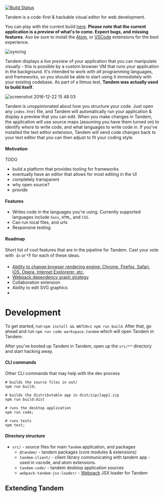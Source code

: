 [![Build Status](https://travis-ci.com/crcn/tandem.svg?token=36W5GEcyRPyiCuMVDHBJ&branch=master)](https://travis-ci.com/crcn/tandem)

Tandem is a code-first & hackable visual editor for web development.

You can play with the current build [here](https://www.dropbox.com/sh/k9eqwmksv0655ss/AABQyfP5xWf4nbynRm0-OxKJa?dl=0). **Please note that the current application is a *preview* of what's to come. Expect bugs, and missing features**. Aso be sure
to install the [Atom](https://atom.io/packages/atom-tandem-extension), or [VSCode](https://marketplace.visualstudio.com/items?itemName=tandemcode.tandem-vscode-extension) extensions for the best experience.

![syncing](https://cloud.githubusercontent.com/assets/757408/21443430/c412ff9a-c86a-11e6-9e36-71df05a94ea0.gif)

Tandem displays a *live preview* of your application that you can manipulate visually - this is possible by a custom browser VM that runs your application in the background. It's intended to work with *all* programming languages, and frameworks, so you should be able to start using it *immediately* with your existing codebase. As part of a litmus test, **Tandem was actually used to build itself**.

![screenshot 2016-12-22 15 48 03](https://cloud.githubusercontent.com/assets/757408/22388273/ce17a5e0-e4ad-11e6-9327-7d7ba3dc95bf.png)

Tandem is unoppinionated about how you structure your code. Just open any `index.html` file, and Tandem will automatically run your application & display a preview that you can edit. When you make changes in Tandem, the application
will use source maps (assuming you have them turned on) to identify *where* to write code, and what languages to write code in. If you've installed the text editor extension, Tandem will send code changes back to your text editor that you can
then adjust to fit your coding style.

#### Motivation

TODO

- build a platform that provides tooling for frameworks
- eventually have an editor that allows for most editing in the UI
- completely transparent
- why open source?
- provide

<!--I've found that developing UI application feels a bit backwards, and I sought to develop tooling that was a bit more intuitive. There are already countless HTML editors on the web. However, most I've found to-->

#### Features

- Writes code in the languages you're using. Currently supported languages include `Sass`, `HTML`, and `CSS`.
- Can run local files, and urls
- Responsive testing


#### Roadmap

Short list of cool features that are in the pipeline for Tandem. Cast your vote with  👍 or 👎 for each of these ideas.

- [Ability to change browser rendering engine: Chrome, Firefox, Safari, iOS, Opera, Internet Explorerer, etc.](https://github.com/tandemcode/tandem/issues/386)
- [Webpack dependency graph strategy](https://github.com/tandemcode/tandem/issues/387)
- Collaboration extension
- Ability to edit SVG graphics
-


# Development

To get started, run `npm install && WATCH=1 npm run build`. After that, go ahead and run `npm run code workspace.tandem` which will open Tandem *in* Tandem:

After you've booted up Tandem in Tandem, open up the `src/**` directory and start hacking away.

#### CLI commands

Other CLI commands that may help with the dev process

```
# builds the source files in out/
npm run build;

# builds the distributable app in dist/zip/[app].zip
npm run build:dist

# runs the desktop application
npm run code;

# runs tests
npm test;
```

#### Directory structure

- `src/` - source files for main `Tandem` application, and packages
  - `@tandem/` - tandem packages (core modules & extensions)
   - `tandem-client/` - client library communicating with tandem app - used in vscode, and atom extensions.
   - `tandem-code/` - tandem desktop application sources
   - `webpack-tandem-jsx-loader/` - [Webpack](//webpack.js.org) JSX loader for Tandem


## Extending Tandem

